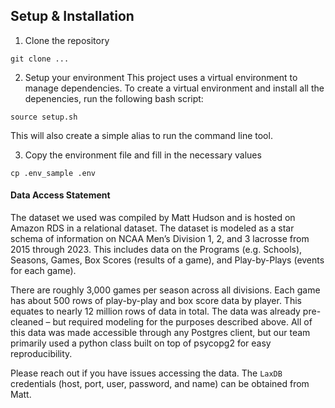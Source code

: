 ## Setup & Installation
1. Clone the repository
```
git clone ...
```

2. Setup your environment
This project uses a virtual environment to manage dependencies. To create a virtual environment and install all the depenencies, run the following bash script:
```
source setup.sh
```

This will also create a simple alias to run the command line tool.

3. Copy the environment file and fill in the necessary values
``` 
cp .env_sample .env
```
#### Data Access Statement
The dataset we used was compiled by Matt Hudson and is hosted on Amazon RDS in a relational dataset. The dataset is modeled as a star schema of information on NCAA Men’s Division 1, 2, and 3 lacrosse from 2015 through 2023. This includes data on the Programs (e.g. Schools), Seasons, Games, Box Scores (results of a game), and Play-by-Plays (events for each game).

There are roughly 3,000 games per season across all divisions. Each game has about 500 rows of play-by-play and box score data by player. This equates to nearly 12 million rows of data in total. The data was already pre-cleaned – but required modeling for the purposes described above.
All of this data was made accessible through any Postgres client, but our team primarily used a python class built on top of psycopg2 for easy reproducibility.

Please reach out if you have issues accessing the data. The `LaxDB` credentials (host, port, user, password, and name) can be obtained from Matt. 
